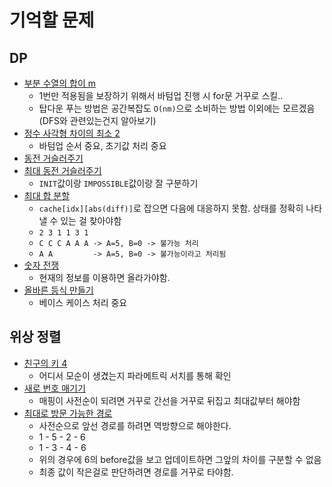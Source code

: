 # 기억할 문제

## DP

- [부분 수열의 합이 m](https://www.codetree.ai/problems/the-sum-of-the-subsequences-is-m/description)
    - 1번만 적용됨을 보장하기 위해서 바텀업 진행 시 for문 거꾸로 스킬..
    - 탑다운 푸는 방법은 공간복잡도 `O(nm)`으로 소비하는 방법 이외에는 모르겠음 (DFS와 관련있는건지 알아보기)
- [정수 사각형 차이의 최소 2](https://www.codetree.ai/missions/2/problems/minimum-difference-on-the-integer-grid-2/description)
    - 바텀업 순서 중요, 초기값 처리 중요
- [동전 거슬러주기](https://www.codetree.ai/missions/2/problems/coin-change/description)
- [최대 동전 거슬러주기](https://www.codetree.ai/missions/2/problems/max-coin-change/description)
    - `INIT`값이랑 `IMPOSSIBLE`값이랑 잘 구분하기
- [최대 합 분할](https://www.codetree.ai/missions/2/problems/maximum-sum-partition/description)
    - `cache[idx][abs(diff)]`로 잡으면 다음에 대응하지 못함. 상태를 정확히 나타낼 수 있는 걸 찾아야함
    - `2 3 1 1 3 1`
    - `C C C A A A -> A=5, B=0 -> 불가능 처리`
    - `A A         -> A=5, B=0 -> 불가능이라고 처리됨`
- [숫자 전쟁](https://www.codetree.ai/missions/2/problems/number-war/description)
    - 현재의 정보를 이용하면 올라가야함.
- [올바른 등식 만들기](https://www.codetree.ai/missions/2/problems/right-equality/description)
    - 베이스 케이스 처리 중요

## 위상 정렬

- [친구의 키 4](https://www.codetree.ai/missions/9/problems/height-of-friends-4/description)
    - 어디서 모순이 생겼는지 파라메트릭 서치를 통해 확인
- [새로 번호 매기기](https://www.codetree.ai/missions/9/problems/renumbering-process/description)
    - 매핑이 사전순이 되려면 거꾸로 간선을 거꾸로 뒤집고 최대값부터 해야함
- [최대로 방문 가능한 경로](https://www.codetree.ai/missions/9/problems/maximum-visitable-route/description)
    - 사전순으로 앞선 경로를 하려면 역방향으로 해야한다.
    - 1 - 5 - 2 - 6
    - 1 - 3 - 4 - 6
    - 위의 경우에 6의 before값을 보고 업데이트하면 그앞의 차이를 구분할 수 없음
    - 최종 값이 작은걸로 판단하려면 경로를 거꾸로 타야함.